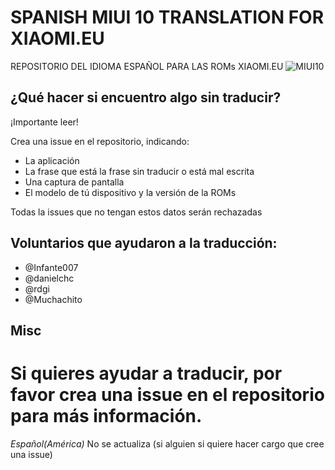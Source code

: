 # SPANISH MIUI 10 TRANSLATION FOR XIAOMI.EU
REPOSITORIO DEL IDIOMA ESPAÑOL PARA LAS ROMs XIAOMI.EU
![MIUI10](https://i.imgur.com/s5PsCYM.png)

## ¿Qué hacer si encuentro algo sin traducir?
¡Importante leer!

Crea una issue en el repositorio, indicando:
* La aplicación
* La frase que está la frase sin traducir o está mal escrita
* Una captura de pantalla
* El modelo de tú dispositivo y la versión de la ROMs

Todas la issues que no tengan estos datos serán rechazadas

## Voluntarios que ayudaron a la traducción:

* @Infante007
* @danielchc
* @rdgi
* @Muchachito

## Misc

[Validador XML]: https://translators.xiaomi.eu/XML_MIUI10-Spanish-es.html

[Últimos cambios hechos al repositorio original en Inglés para añadir y traducir]:https://github.com/ingbrzy/Xiaomi.eu-MIUIv10-XML-Compare

[Últimas actualizaciones al repositorio en Español]:https://github.com/ingbrzy/MA-XML-10-SPANISH-Global/commits


# Si quieres ayudar a traducir, por favor crea una issue en el repositorio para más información.

*Español(América)* No se actualiza (si alguien si quiere hacer cargo que cree una issue)
